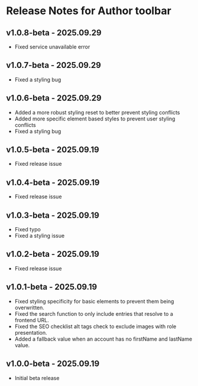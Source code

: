 # Release Notes for Author toolbar

## v1.0.8-beta - 2025.09.29

-   Fixed service unavailable error

## v1.0.7-beta - 2025.09.29

-   Fixed a styling bug

## v1.0.6-beta - 2025.09.29

-   Added a more robust styling reset to better prevent styling conflicts
-   Added more specific element based styles to prevent user styling conflicts
-   Fixed a styling bug

## v1.0.5-beta - 2025.09.19

-   Fixed release issue

## v1.0.4-beta - 2025.09.19

-   Fixed release issue

## v1.0.3-beta - 2025.09.19

-   Fixed typo
-   Fixed a styling issue

## v1.0.2-beta - 2025.09.19

-   Fixed release issue

## v1.0.1-beta - 2025.09.19

-   Fixed styling specificity for basic elements to prevent them being overwritten.
-   Fixed the search function to only include entries that resolve to a frontend URL.
-   Fixed the SEO checklist alt tags check to exclude images with role presentation.
-   Added a fallback value when an account has no firstName and lastName value.

## v1.0.0-beta - 2025.09.19

-   Initial beta release
